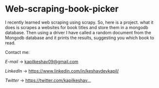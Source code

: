# Web-scraping-book-picker
I recently learned web scraping using scrapy. So, here is a project. what it does is scrapes a websites for book titles and store them in a mongodb database. Then using a driver I have called a random document from the Mongodb database and it prints the results, suggesting you which book to read.

Contact me:


*E-mail* -> kapilkeshav09@gmail.com


*LinkedIn* -> https://www.linkedin.com/in/keshavdevkapil/


*Twitter* -> https://twitter.com/kapilkeshav__
